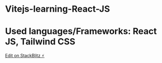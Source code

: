 # Vitejs-learning-React-JS
# Used languages/Frameworks: React JS, Tailwind CSS

[Edit on StackBlitz ⚡️](https://stackblitz.com/edit/vitejs-vite-hpg2zo)
